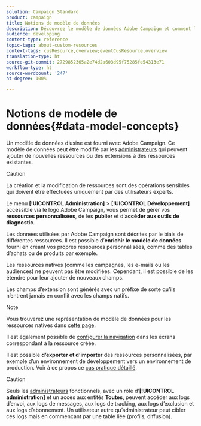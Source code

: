 ```yaml
---
solution: Campaign Standard
product: campaign
title: Notions de modèle de données
description: Découvrez le modèle de données Adobe Campaign et comment le modifier.
audience: developing
content-type: reference
topic-tags: about-custom-resources
context-tags: cusResource,overview;eventCusResource,overview
translation-type: ht
source-git-commit: 2729852365a2e74d2a603d95f75285fe54313e71
workflow-type: ht
source-wordcount: '247'
ht-degree: 100%

---
```



# Notions de modèle de données{#data-model-concepts}

Un modèle de données d’usine est fourni avec Adobe Campaign. Ce modèle de données peut être modifié par les [administrateurs](../../administration/using/users-management.md#functional-administrators) qui peuvent ajouter de nouvelles ressources ou des extensions à des ressources existantes.

>[!CAUTION]
>
>La création et la modification de ressources sont des opérations sensibles qui doivent être effectuées uniquement par des utilisateurs experts.

Le menu **[!UICONTROL Administration]** > **[!UICONTROL Développement]** accessible via le logo Adobe Campaign, vous permet de gérer vos **ressources personnalisées**, de les **publier** et d’**accéder aux outils de diagnostic**.

Les données utilisées par Adobe Campaign sont décrites par le biais de différentes ressources. Il est possible d’**enrichir le modèle de données** fourni en créant vos propres ressources personnalisées, comme des tables d’achats ou de produits par exemple.

Les ressources natives (comme les campagnes, les e-mails ou les audiences) ne peuvent pas être modifiées. Cependant, il est possible de les étendre pour leur ajouter de nouveaux champs.

Les champs d’extension sont générés avec un préfixe de sorte qu’ils n’entrent jamais en conflit avec les champs natifs.

>[!NOTE]
>
>Vous trouverez une représentation de modèle de données pour les ressources natives dans [cette page](../../developing/using/datamodel-introduction.md).

Il est également possible de [configurer la navigation](configuring-the-screen-definition.md) dans les écrans correspondant à la ressource créée.

Il est possible **d’exporter et d’importer** des ressources personnalisées, par exemple d’un environnement de développement vers un environnement de production. Voir à ce propos ce [cas pratique détaillé](../../automating/using/exporting-importing-custom-resources.md).

>[!CAUTION]
>
>Seuls les [administrateurs](../../administration/using/users-management.md#functional-administrators) fonctionnels, avec un rôle d’**[!UICONTROL administration]** et un accès aux entités **Toutes**, peuvent accéder aux logs d’envoi, aux logs de messages, aux logs de tracking, aux logs d’exclusion et aux logs d’abonnement. Un utilisateur autre qu’administrateur peut cibler ces logs mais en commençant par une table liée (profils, diffusion).
